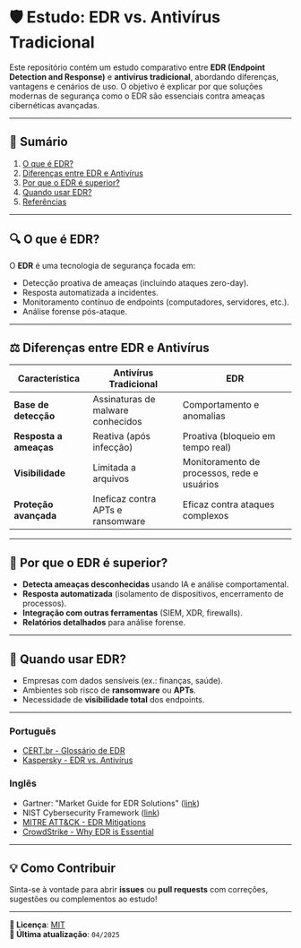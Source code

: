 # 🛡️ Estudo: EDR vs. Antivírus Tradicional

Este repositório contém um estudo comparativo entre **EDR (Endpoint Detection and Response)** e **antivírus tradicional**, abordando diferenças, vantagens e cenários de uso. O objetivo é explicar por que soluções modernas de segurança como o EDR são essenciais contra ameaças cibernéticas avançadas.

---

## 📌 **Sumário**
1. [O que é EDR?](#o-que-é-edr)
2. [Diferenças entre EDR e Antivírus](#diferenças-entre-edr-e-antivírus)
3. [Por que o EDR é superior?](#por-que-o-edr-é-superior)
4. [Quando usar EDR?](#quando-usar-edr)
5. [Referências](#referências)

---

## 🔍 **O que é EDR?**
O **EDR** é uma tecnologia de segurança focada em:
- Detecção proativa de ameaças (incluindo ataques zero-day).
- Resposta automatizada a incidentes.
- Monitoramento contínuo de endpoints (computadores, servidores, etc.).
- Análise forense pós-ataque.

---

## ⚖️ **Diferenças entre EDR e Antivírus**

| Característica          | Antivírus Tradicional       | EDR                          |
|-------------------------|----------------------------|------------------------------|
| **Base de detecção**    | Assinaturas de malware conhecidos | Comportamento e anomalias |
| **Resposta a ameaças**  | Reativa (após infecção)    | Proativa (bloqueio em tempo real) |
| **Visibilidade**        | Limitada a arquivos        | Monitoramento de processos, rede e usuários |
| **Proteção avançada**   | Ineficaz contra APTs e ransomware | Eficaz contra ataques complexos |

---

## 🚀 **Por que o EDR é superior?**
- **Detecta ameaças desconhecidas** usando IA e análise comportamental.
- **Resposta automatizada** (isolamento de dispositivos, encerramento de processos).
- **Integração com outras ferramentas** (SIEM, XDR, firewalls).
- **Relatórios detalhados** para análise forense.

---

## 🎯 **Quando usar EDR?**
- Empresas com dados sensíveis (ex.: finanças, saúde).
- Ambientes sob risco de **ransomware** ou **APTs**.
- Necessidade de **visibilidade total** dos endpoints.

---

### Português  
- [CERT.br - Glossário de EDR](https://www.cert.br/docs/glossario/#EDR)  
- [Kaspersky - EDR vs. Antivírus](https://www.kaspersky.com.br/blog/edr-vs-antivirus/)  

### Inglês  
- Gartner: "Market Guide for EDR Solutions" ([link](https://www.gartner.com/))
- NIST Cybersecurity Framework ([link](https://www.nist.gov/cyberframework))
- [MITRE ATT&CK - EDR Mitigations](https://attack.mitre.org/mitigations/enterprise/)  
- [CrowdStrike - Why EDR is Essential](https://www.crowdstrike.com/blog/why-edr-is-essential/)  
---

## 💡 **Como Contribuir**
Sinta-se à vontade para abrir **issues** ou **pull requests** com correções, sugestões ou complementos ao estudo!

---
**🔐 Licença**: [MIT](https://choosealicense.com/licenses/mit/)  
**📅 Última atualização**: `04/2025`  
